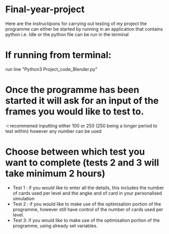 # Final-year-project
Here are the instructipons for carrying out testing of my project
the programme can either be started by running in an application that contains python i.e. Idle or the python file can be run in the terminal

# If running from terminal:
run line "Python3 Project_code_Blender.py"

# Once the programme has been started it will ask for an input of the frames you would like to test to.
-i recommened inputting either 100 or 250 (250 being a longer period to test within) however any number can be used

# Choose between which test you want to complete (tests 2 and 3 will take minimum 2 hours)
- Test 1 : if you would like to enter all the details, this includes the number of cards used per level and the  angke and of card in your personalised simulation
- Test 2 : if you would like to make use of the optimisation portion of the programme, however still have control of the number of cards used per level.
- Test 3: if you would like to make use of the optimisation portion of the programme, using already set variables.
